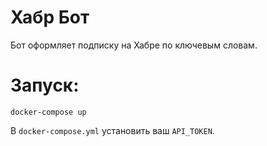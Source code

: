 # Хабр Бот

Бот оформляет подписку на Хабре по ключевым словам.

# Запуск:
`
docker-compose up
`

В `docker-compose.yml` установить ваш `API_TOKEN`.
